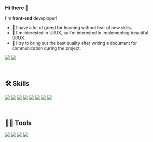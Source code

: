 
### Hi there 👋 
I'm **front-end** deveploper!  
- 🌱 I have a lot of greed for learning without fear of new skills.  
- 🎨 I'm interested in UI/UX, so I'm interested in implementing beautiful UI/UX.  
- 📁 I try to bring out the best quality after writing a document for communication during the project.

<p>
  <a href="pcy6904@naver.com" target="_blank"><img src="https://img.shields.io/badge/pcy6904@naver.com-03C75A?style=flat-square&logo=Naver&logoColor=white"/></a>
  <a href="https://blog.cowkite.com/" target="_blank"><img src="https://img.shields.io/badge/Tech_Blog-000000?style=flat-square&logo=Tistory&logoColor=white"/></a>  
</p>

<br/>

## 🛠️ Skills
<img src="https://img.shields.io/badge/HTML5-E34F26?style=flat-square&logo=HTML5&logoColor=white"/> <img src="https://img.shields.io/badge/CSS3-1572B6?style=flat-square&logo=HTML5&logoColor=white"/> <img src="https://img.shields.io/badge/JavaScript-F7DF1E?style=flat-square&logo=JavaScript&logoColor=white"/> <img src="https://img.shields.io/badge/TypeScript-3178C6?style=flat-square&logo=TypeScript&logoColor=white"/> <img src="https://img.shields.io/badge/React-61DAFB?style=flat-square&logo=React&logoColor=white"/> <img src="https://img.shields.io/badge/Redux-764ABC?style=flat-square&logo=Redux&logoColor=white"/> <img src="https://img.shields.io/badge/styled components-DB7093?style=flat-square&logo=styled-components&logoColor=white"/> <img src="https://img.shields.io/badge/React Query-FF4154?style=flat-square&logo=React Query&logoColor=white"/> 

<br/>

## 💪🏻 Tools
<img src="https://img.shields.io/badge/Visual Studio Code-007ACC?style=flat-square&logo=Visual Studio Code&logoColor=white"/> <img src="https://img.shields.io/badge/Figma-F24E1E?style=flat-square&logo=Figma&logoColor=white"/> <img src="https://img.shields.io/badge/GitHub-181717?style=flat-square&logo=GitHub&logoColor=white"/> <img src="https://img.shields.io/badge/Notion-000000?style=flat-square&logo=Notion&logoColor=white"/> 

<!--
**chaelotus/chaelotus** is a ✨ _special_ ✨ repository because its `README.md` (this file) appears on your GitHub profile.

Here are some ideas to get you started:

- 🔭 I’m currently working on ...
- 🌱 I’m currently learning ...
- 👯 I’m looking to collaborate on ...
- 🤔 I’m looking for help with ...
- 💬 Ask me about ...
- 📫 How to reach me: ...
- 😄 Pronouns: ...
- ⚡ Fun fact: ...
-->

